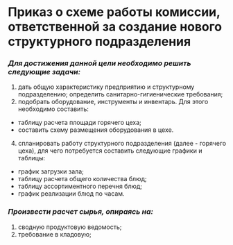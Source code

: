 # Приказ о схеме работы комиссии, ответственной за создание нового структурного подразделения
### *Для достижения данной цели необходимо решить следующие задачи:*

1. дать общую характеристику предприятию и структурному подразделению; определить санитарно-гигиенические требования;
2. подобрать оборудование, инструменты и инвентарь. Для этого необходимо составить:
- таблицу расчета площади горячего цеха;
- составить схему размещения оборудования в цехе. 
4. спланировать работу структурного подразделения (далее - горячего цеха), для чего потребуется составить следующие
графики и таблицы: 
- график загрузки зала;
- таблицу расчета общего количества блюд;
- таблицу ассортиментного перечня блюд; 
- график реализации блюд по часам.
### *Произвести расчет сырья, опираясь на:*
1. сводную продуктовую ведомость;
2. требование в кладовую;
